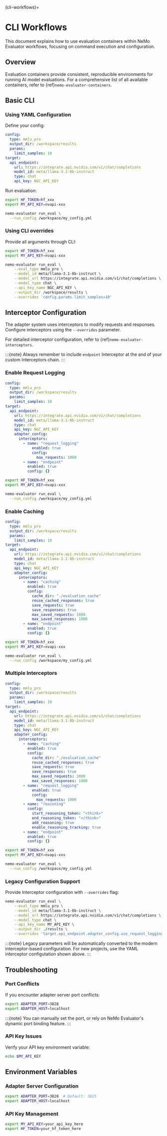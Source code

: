 (cli-workflows)=

# CLI Workflows

This document explains how to use evaluation containers within NeMo Evaluator workflows, focusing on command execution and configuration.

## Overview

Evaluation containers provide consistent, reproducible environments for running AI model evaluations. For a comprehensive list of all available containers, refer to {ref}`nemo-evaluator-containers`.

## Basic CLI

### Using YAML Configuration

Define your config:

```yaml
config:
  type: mmlu_pro
  output_dir: /workspace/results
  params:
    limit_samples: 10
target:
  api_endpoint:
    url: https://integrate.api.nvidia.com/v1/chat/completions
    model_id: meta/llama-3.1-8b-instruct
    type: chat
    api_key: NGC_API_KEY
```

Run evaluation:

```bash
export HF_TOKEN=hf_xxx
export MY_API_KEY=nvapi-xxx

nemo-evaluator run_eval \
  --run_config /workspace/my_config.yml
```

### Using CLI overrides

Provide all arguments through CLI:

```bash
export HF_TOKEN=hf_xxx
export MY_API_KEY=nvapi-xxx

nemo-evaluator run_eval \
    --eval_type mmlu_pro \
    --model_id meta/llama-3.1-8b-instruct \
    --model_url https://integrate.api.nvidia.com/v1/chat/completions \
    --model_type chat \
    --api_key_name NGC_API_KEY \
    --output_dir /workspace/results \
    --overrides 'config.params.limit_samples=10'
```

## Interceptor Configuration

The adapter system uses interceptors to modify requests and responses. Configure interceptors using the `--overrides` parameter.

For detailed interceptor configuration, refer to {ref}`nemo-evaluator-interceptors`.

:::{note}
Always remember to include `endpoint` Interceptor at the and of your custom Interceptors chain. 
:::


### Enable Request Logging

```yaml
config:
  type: mmlu_pro
  output_dir: /workspace/results
  params:
    limit_samples: 10
target:
  api_endpoint:
    url: https://integrate.api.nvidia.com/v1/chat/completions
    model_id: meta/llama-3.1-8b-instruct
    type: chat
    api_key: NGC_API_KEY
    adapter_config:
      interceptors:
        - name: "request_logging"
            enabled: true
            config:
              max_requests: 1000
        - name: "endpoint"
          enabled: true
          config: {}
```

```bash
export HF_TOKEN=hf_xxx
export MY_API_KEY=nvapi-xxx

nemo-evaluator run_eval \
  --run_config /workspace/my_config.yml
```


### Enable Caching

```yaml
config:
  type: mmlu_pro
  output_dir: /workspace/results
  params:
    limit_samples: 10
target:
  api_endpoint:
    url: https://integrate.api.nvidia.com/v1/chat/completions
    model_id: meta/llama-3.1-8b-instruct
    type: chat
    api_key: NGC_API_KEY
    adapter_config:
      interceptors:
        - name: "caching"
          enabled: true
          config:
            cache_dir: "./evaluation_cache"
            reuse_cached_responses: true
            save_requests: true
            save_responses: true
            max_saved_requests: 1000
            max_saved_responses: 1000
        - name: "endpoint"
          enabled: true
          config: {}
```

```bash
export HF_TOKEN=hf_xxx
export MY_API_KEY=nvapi-xxx

nemo-evaluator run_eval \
  --run_config /workspace/my_config.yml
```

### Multiple Interceptors

```yaml
config:
  type: mmlu_pro
  output_dir: /workspace/results
  params:
    limit_samples: 10
target:
  api_endpoint:
    url: https://integrate.api.nvidia.com/v1/chat/completions
    model_id: meta/llama-3.1-8b-instruct
    type: chat
    api_key: NGC_API_KEY
    adapter_config:
      interceptors:
        - name: "caching"
          enabled: true
          config:
            cache_dir: "./evaluation_cache"
            reuse_cached_responses: true
            save_requests: true
            save_responses: true
            max_saved_requests: 1000
            max_saved_responses: 1000
        - name: "request_logging"
            enabled: true
            config:
              max_requests: 1000
        - name: "reasoning"
          config:
            start_reasoning_token: "<think>"
            end_reasoning_token: "</think>"
            add_reasoning: true
            enable_reasoning_tracking: true
        - name: "endpoint"
          enabled: true
          config: {}
```

```bash
export HF_TOKEN=hf_xxx
export MY_API_KEY=nvapi-xxx

nemo-evaluator run_eval \
  --run_config /workspace/my_config.yml
```

### Legacy Configuration Support

Provide Interceptor configuration with `--overrides` flag:

```bash
nemo-evaluator run_eval \
    --eval_type mmlu_pro \
    --model_id meta/llama-3.1-8b-instruct \
    --model_url https://integrate.api.nvidia.com/v1/chat/completions \
    --model_type chat \
    --api_key_name MY_API_KEY \
    --output_dir ./results \
    --overrides 'target.api_endpoint.adapter_config.use_request_logging=True,target.api_endpoint.adapter_config.max_saved_requests=1000,target.api_endpoint.adapter_config.use_caching=True,target.api_endpoint.adapter_config.caching_dir=./cache,target.api_endpoint.adapter_config.reuse_cached_responses=True'
```

:::{note}
Legacy parameters will be automatically converted to the modern interceptor-based configuration. For new projects, use the YAML interceptor configutation shown above.
:::

## Troubleshooting

### Port Conflicts

If you encounter adapter server port conflicts:

```bash
export ADAPTER_PORT=3828
export ADAPTER_HOST=localhost
```

:::{note}
You can manually set the port, or rely on NeMo Evaluator's dynamic port binding feature.
:::

### API Key Issues

Verify your API key environment variable:

```bash
echo $MY_API_KEY
```

## Environment Variables

### Adapter Server Configuration

```bash
export ADAPTER_PORT=3828  # Default: 3825
export ADAPTER_HOST=localhost
```

### API Key Management

```bash
export MY_API_KEY=your_api_key_here
export HF_TOKEN=your_hf_token_here
```
